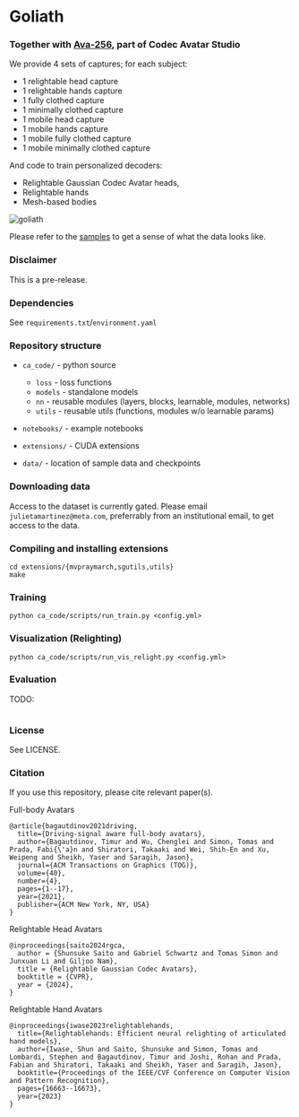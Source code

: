 # Goliath

### Together with [Ava-256](https://github.com/facebookresearch/ava-256), part of Codec Avatar Studio

We provide 4 sets of captures; for each subject:
* 1 relightable head capture
* 1 relightable hands capture
* 1 fully clothed capture
* 1 minimally clothed capture
* 1 mobile head capture
* 1 mobile hands capture
* 1 mobile fully clothed capture
* 1 mobile minimally clothed capture

And code to train personalized decoders:
* Relightable Gaussian Codec Avatar heads,
* Relightable hands
* Mesh-based bodies 

![goliath](https://github.com/facebookresearch/goliath/assets/3733964/887bf0a0-a92a-40b7-90bc-a0f9872c787b)

Please refer to the [samples](https://github.com/facebookresearch/goliath/blob/main/samples/) to get a sense of what the data looks like.

### Disclaimer

This is a pre-release.


### Dependencies

See `requirements.txt`/`environment.yaml`

### Repository structure

- `ca_code/` - python source
    * `loss` - loss functions
    * `models` - standalone models
    * `nn` - reusable modules (layers, blocks, learnable, modules, networks)
    * `utils` - reusable utils (functions, modules w/o learnable params)

- `notebooks/` - example notebooks
- `extensions/` - CUDA extensions
- `data/` - location of sample data and checkpoints


### Downloading data

Access to the dataset is currently gated.
Please email `julietamartinez@meta.com`, preferrably from an institutional email, to get access to the data.


### Compiling and installing extensions

```
cd extensions/{mvpraymarch,sgutils,utils}
make
```

### Training

```
python ca_code/scripts/run_train.py <config.yml>
```

### Visualization (Relighting)

```
python ca_code/scripts/run_vis_relight.py <config.yml>
```

### Evaluation

TODO:

```

```


### License

See LICENSE.


### Citation

If you use this repository, please cite relevant paper(s).

Full-body Avatars
```
@article{bagautdinov2021driving,
  title={Driving-signal aware full-body avatars},
  author={Bagautdinov, Timur and Wu, Chenglei and Simon, Tomas and Prada, Fabi{\'a}n and Shiratori, Takaaki and Wei, Shih-En and Xu, Weipeng and Sheikh, Yaser and Saragih, Jason},
  journal={ACM Transactions on Graphics (TOG)},
  volume={40},
  number={4},
  pages={1--17},
  year={2021},
  publisher={ACM New York, NY, USA}
}
```

Relightable Head Avatars
```
@inproceedings{saito2024rgca,
  author = {Shunsuke Saito and Gabriel Schwartz and Tomas Simon and Junxuan Li and Giljoo Nam},
  title = {Relightable Gaussian Codec Avatars},
  booktitle = {CVPR},
  year = {2024},
}
```

Relightable Hand Avatars
```
@inproceedings{iwase2023relightablehands,
  title={Relightablehands: Efficient neural relighting of articulated hand models},
  author={Iwase, Shun and Saito, Shunsuke and Simon, Tomas and Lombardi, Stephen and Bagautdinov, Timur and Joshi, Rohan and Prada, Fabian and Shiratori, Takaaki and Sheikh, Yaser and Saragih, Jason},
  booktitle={Proceedings of the IEEE/CVF Conference on Computer Vision and Pattern Recognition},
  pages={16663--16673},
  year={2023}
}
```
